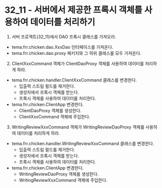 # 32_11 - 서버에서 제공한 프록시 객체를 사용하여 데이터를 처리하기

1) 서버 프로젝트(32_11)에서 DAO 프록시 클래스를 가져오라.

- tema.frr.chicken.dao.XxxDao 인터페이스를 가져온다.
- tema.frr.chicken.dao.proxy 패키지와 그 하위 클래스를 모두 가져온다.

2) ClientXxxCommand 객체가 ClientDaoProxy 객체를 사용하여 데이터를 처리하게 하라.

- tema.frr.chicken.handler.ClientXxxCommand 클래스를 변경한다.
  - 입출력 스트림 필드를 제거한다.
  - 생성자에서 프록시 객체를 받는다.
  - 프록시 객체를 사용하여 데이터를 처리한다.
- tema.frr.chicken.ClientApp 변경한다.
  - ClientDaoProxy 객체를 생성한다.
  - ClientXxxCommand 객체에 주입한다.

3) WritingReviewXxxCommand 객체가 WritingReviewDaoProxy 객체를 사용하여 데이터를 처리하게 하라.

- tema.frr.chicken.handler.WritingReviewXxxCommand 클래스를 변경한다.
  - 입출력 스트림 필드를 제거한다.
  - 생성자에서 프록시 객체를 받는다.
  - 프록시 객체를 사용하여 데이터를 처리한다.
- tema.frr.chicken.ClientApp 변경한다.
  - WritingReviewDaoProxy 객체를 생성한다.
  - WritingReviewXxxCommand 객체에 주입한다.
